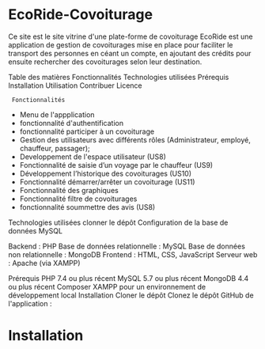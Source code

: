 # EcoRide-Covoiturage
Ce site est le site vitrine d'une plate-forme de covoiturage
EcoRide est une application de gestion de covoiturages mise en place pour faciliter le transport des personnes en céant un compte, en ajoutant des crédits pour ensuite rechercher des covoiturages selon leur destination.

Table des matières
Fonctionnalités
Technologies utilisées
Prérequis
Installation
Utilisation
Contribuer
Licence

     Fonctionnalités

* Menu de l'appplication
* fonctionnalité d'authentification
* fonctionnalité participer à un covoiturage
* Gestion des utilisateurs avec différents rôles (Administrateur, employé, chauffeur, passager);
*  Developpement de l'espace utilisateur (US8)
*  Fonctionnalité de saisie d’un voyage par le chauffeur (US9)
*  Développement l’historique des covoiturages (US10)
* Fonctionnalité démarrer/arrêter un covoiturage (US11)
* Fonctionnalité des graphiques
* Fonctionnalité filtre de covoiturages
* fonctionnalité soummettre des avis (US8)



Technologies utilisées
clonner le dépôt
Configuration de la base de données MySQL


Backend : PHP
Base de données relationnelle : MySQL
Base de données non relationnelle : MongoDB
Frontend : HTML, CSS, JavaScript
Serveur web : Apache (via XAMPP)

Prérequis
PHP 7.4 ou plus récent
MySQL 5.7 ou plus récent
MongoDB 4.4 ou plus récent
Composer
XAMPP pour un environnement de développement local
Installation
Cloner le dépôt
Clonez le dépôt GitHub de l'application :


# Installation

